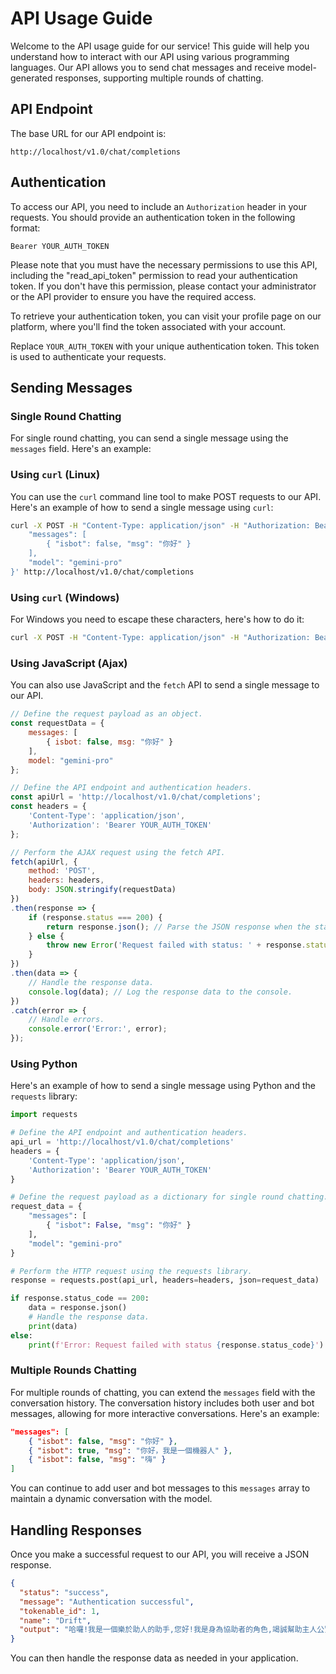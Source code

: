 # API Usage Guide

Welcome to the API usage guide for our service! This guide will help you understand how to interact with our API using various programming languages. Our API allows you to send chat messages and receive model-generated responses, supporting multiple rounds of chatting.

## API Endpoint

The base URL for our API endpoint is:
```
http://localhost/v1.0/chat/completions
```

## Authentication

To access our API, you need to include an `Authorization` header in your requests. You should provide an authentication token in the following format:
```
Bearer YOUR_AUTH_TOKEN
```

Please note that you must have the necessary permissions to use this API, including the "read_api_token" permission to read your authentication token. If you don't have this permission, please contact your administrator or the API provider to ensure you have the required access.

To retrieve your authentication token, you can visit your profile page on our platform, where you'll find the token associated with your account.

Replace `YOUR_AUTH_TOKEN` with your unique authentication token. This token is used to authenticate your requests.

## Sending Messages

### Single Round Chatting

For single round chatting, you can send a single message using the `messages` field. Here's an example:

### Using `curl` (Linux)

You can use the `curl` command line tool to make POST requests to our API. Here's an example of how to send a single message using `curl`:

```bash
curl -X POST -H "Content-Type: application/json" -H "Authorization: Bearer YOUR_AUTH_TOKEN" -d '{
    "messages": [
        { "isbot": false, "msg": "你好" }
    ],
    "model": "gemini-pro"
}' http://localhost/v1.0/chat/completions
```

### Using `curl` (Windows)

For Windows you need to escape these characters, here's how to do it:

```bash
curl -X POST -H "Content-Type: application/json" -H "Authorization: Bearer YOUR_AUTH_TOKEN" -d "{\"messages\": [{ \"isbot\": false, \"msg\": \"你好\" }],\"model\": \"gemini-pro\"}" http://localhost/v1.0/chat/completions
```

### Using JavaScript (Ajax)

You can also use JavaScript and the `fetch` API to send a single message to our API.
```javascript
// Define the request payload as an object.
const requestData = {
    messages: [
        { isbot: false, msg: "你好" }
    ],
    model: "gemini-pro"
};

// Define the API endpoint and authentication headers.
const apiUrl = 'http://localhost/v1.0/chat/completions';
const headers = {
    'Content-Type': 'application/json',
    'Authorization': 'Bearer YOUR_AUTH_TOKEN'
};

// Perform the AJAX request using the fetch API.
fetch(apiUrl, {
    method: 'POST',
    headers: headers,
    body: JSON.stringify(requestData)
})
.then(response => {
    if (response.status === 200) {
        return response.json(); // Parse the JSON response when the status code is 200.
    } else {
        throw new Error('Request failed with status: ' + response.status);
    }
})
.then(data => {
    // Handle the response data.
    console.log(data); // Log the response data to the console.
})
.catch(error => {
    // Handle errors.
    console.error('Error:', error);
});

```

### Using Python

Here's an example of how to send a single message using Python and the `requests` library:

```python
import requests

# Define the API endpoint and authentication headers.
api_url = 'http://localhost/v1.0/chat/completions'
headers = {
    'Content-Type': 'application/json',
    'Authorization': 'Bearer YOUR_AUTH_TOKEN'
}

# Define the request payload as a dictionary for single round chatting.
request_data = {
    "messages": [
        { "isbot": False, "msg": "你好" }
    ],
    "model": "gemini-pro"
}

# Perform the HTTP request using the requests library.
response = requests.post(api_url, headers=headers, json=request_data)

if response.status_code == 200:
    data = response.json()
    # Handle the response data.
    print(data)
else:
    print(f'Error: Request failed with status {response.status_code}')
```

### Multiple Rounds Chatting

For multiple rounds of chatting, you can extend the `messages` field with the conversation history. The conversation history includes both user and bot messages, allowing for more interactive conversations. Here's an example:

```json
"messages": [
    { "isbot": false, "msg": "你好" },
    { "isbot": true, "msg": "你好，我是一個機器人" },
    { "isbot": false, "msg": "嗨" }
]
```

You can continue to add user and bot messages to this `messages` array to maintain a dynamic conversation with the model.

## Handling Responses

Once you make a successful request to our API, you will receive a JSON response.

```json
{
  "status": "success",
  "message": "Authentication successful",
  "tokenable_id": 1,
  "name": "Drift",
  "output": "哈囉!我是一個樂於助人的助手,您好!我是身為協助者的角色,竭誠幫助主人公實現其目標或完成任務。您有何需要協助或指引的嗎?請別擔心地問,我竭誠照顧您的需求。"
}
```

You can then handle the response data as needed in your application.
